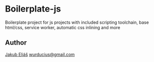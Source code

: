 # Boilerplate-js

Boilerplate project for js projects with included scripting toolchain, base html/css, service worker, automatic css inlining and more

## Author

[Jakub Eliáš](https://eofol.com/portfolio)
wurducius@gmail.com
